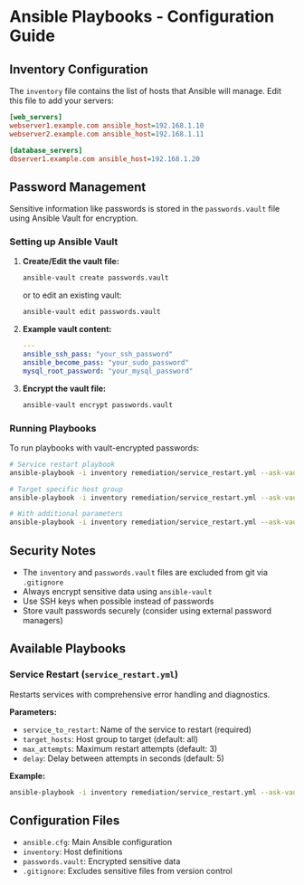 # Ansible Playbooks - Configuration Guide

## Inventory Configuration

The `inventory` file contains the list of hosts that Ansible will manage. Edit this file to add your servers:

```ini
[web_servers]
webserver1.example.com ansible_host=192.168.1.10
webserver2.example.com ansible_host=192.168.1.11

[database_servers]
dbserver1.example.com ansible_host=192.168.1.20
```

## Password Management

Sensitive information like passwords is stored in the `passwords.vault` file using Ansible Vault for encryption.

### Setting up Ansible Vault

1. **Create/Edit the vault file:**
   ```bash
   ansible-vault create passwords.vault
   ```
   or to edit an existing vault:
   ```bash
   ansible-vault edit passwords.vault
   ```

2. **Example vault content:**
   ```yaml
   ---
   ansible_ssh_pass: "your_ssh_password"
   ansible_become_pass: "your_sudo_password"
   mysql_root_password: "your_mysql_password"
   ```

3. **Encrypt the vault file:**
   ```bash
   ansible-vault encrypt passwords.vault
   ```

### Running Playbooks

To run playbooks with vault-encrypted passwords:

```bash
# Service restart playbook
ansible-playbook -i inventory remediation/service_restart.yml --ask-vault-pass -e service_to_restart=apache2

# Target specific host group
ansible-playbook -i inventory remediation/service_restart.yml --ask-vault-pass -e target_hosts=web_servers -e service_to_restart=nginx

# With additional parameters
ansible-playbook -i inventory remediation/service_restart.yml --ask-vault-pass -e service_to_restart=mysql -e max_attempts=5 -e delay=10
```

## Security Notes

- The `inventory` and `passwords.vault` files are excluded from git via `.gitignore`
- Always encrypt sensitive data using `ansible-vault`
- Use SSH keys when possible instead of passwords
- Store vault passwords securely (consider using external password managers)

## Available Playbooks

### Service Restart (`service_restart.yml`)
Restarts services with comprehensive error handling and diagnostics.

**Parameters:**
- `service_to_restart`: Name of the service to restart (required)
- `target_hosts`: Host group to target (default: all)
- `max_attempts`: Maximum restart attempts (default: 3)
- `delay`: Delay between attempts in seconds (default: 5)

**Example:**
```bash
ansible-playbook -i inventory remediation/service_restart.yml --ask-vault-pass -e service_to_restart=apache2 -e target_hosts=web_servers
```

## Configuration Files

- `ansible.cfg`: Main Ansible configuration
- `inventory`: Host definitions
- `passwords.vault`: Encrypted sensitive data
- `.gitignore`: Excludes sensitive files from version control
